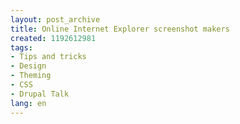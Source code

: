 ```yaml
---
layout: post_archive
title: Online Internet Explorer screenshot makers
created: 1192612981
tags:
- Tips and tricks
- Design
- Theming
- CSS
- Drupal Talk
lang: en
---
```


